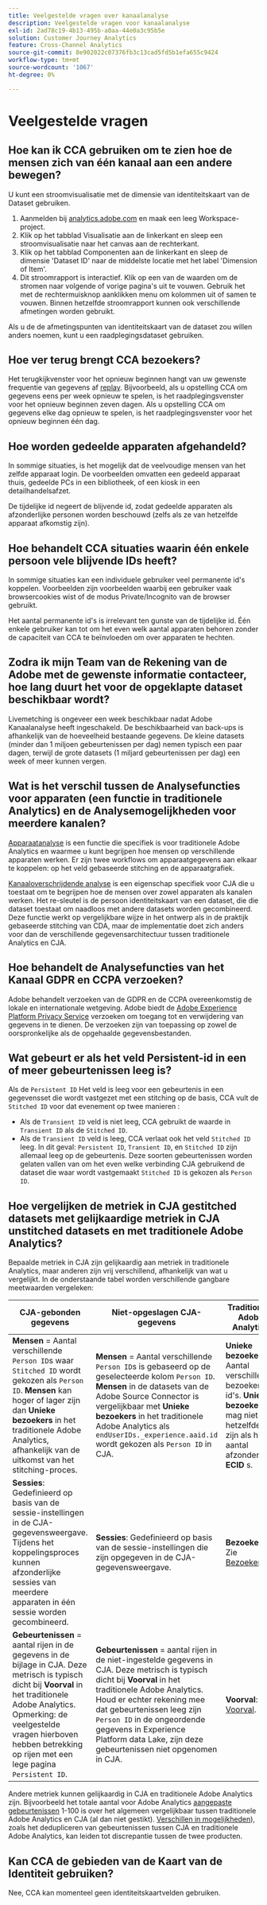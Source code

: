 ```yaml
---
title: Veelgestelde vragen over kanaalanalyse
description: Veelgestelde vragen voor kanaalanalyse
exl-id: 2ad78c19-4b13-495b-a0aa-44e0a3c95b5e
solution: Customer Journey Analytics
feature: Cross-Channel Analytics
source-git-commit: 8e902022c07376fb3c13cad5fd5b1efa655c9424
workflow-type: tm+mt
source-wordcount: '1067'
ht-degree: 0%

---
```


# Veelgestelde vragen

## Hoe kan ik CCA gebruiken om te zien hoe de mensen zich van één kanaal aan een andere bewegen?

U kunt een stroomvisualisatie met de dimensie van identiteitskaart van de Dataset gebruiken.

1. Aanmelden bij [analytics.adobe.com](https://analytics.adobe.com) en maak een leeg Workspace-project.
2. Klik op het tabblad Visualisatie aan de linkerkant en sleep een stroomvisualisatie naar het canvas aan de rechterkant.
3. Klik op het tabblad Componenten aan de linkerkant en sleep de dimensie &#39;Dataset ID&#39; naar de middelste locatie met het label &#39;Dimension of Item&#39;.
4. Dit stroomrapport is interactief. Klik op een van de waarden om de stromen naar volgende of vorige pagina&#39;s uit te vouwen. Gebruik het met de rechtermuisknop aanklikken menu om kolommen uit of samen te vouwen. Binnen hetzelfde stroomrapport kunnen ook verschillende afmetingen worden gebruikt.

Als u de de afmetingspunten van identiteitskaart van de dataset zou willen anders noemen, kunt u een raadplegingsdataset gebruiken.

## Hoe ver terug brengt CCA bezoekers?

Het terugkijkvenster voor het opnieuw beginnen hangt van uw gewenste frequentie van gegevens af [replay](replay.md). Bijvoorbeeld, als u opstelling CCA om gegevens eens per week opnieuw te spelen, is het raadplegingsvenster voor het opnieuw beginnen zeven dagen. Als u opstelling CCA om gegevens elke dag opnieuw te spelen, is het raadplegingsvenster voor het opnieuw beginnen één dag.

## Hoe worden gedeelde apparaten afgehandeld?

In sommige situaties, is het mogelijk dat de veelvoudige mensen van het zelfde apparaat login. De voorbeelden omvatten een gedeeld apparaat thuis, gedeelde PCs in een bibliotheek, of een kiosk in een detailhandelsafzet.

De tijdelijke id negeert de blijvende id, zodat gedeelde apparaten als afzonderlijke personen worden beschouwd (zelfs als ze van hetzelfde apparaat afkomstig zijn).

## Hoe behandelt CCA situaties waarin één enkele persoon vele blijvende IDs heeft?

In sommige situaties kan een individuele gebruiker veel permanente id&#39;s koppelen. Voorbeelden zijn voorbeelden waarbij een gebruiker vaak browsercookies wist of de modus Private/Incognito van de browser gebruikt.

Het aantal permanente id&#39;s is irrelevant ten gunste van de tijdelijke id. Één enkele gebruiker kan tot om het even welk aantal apparaten behoren zonder de capaciteit van CCA te beïnvloeden om over apparaten te hechten.

## Zodra ik mijn Team van de Rekening van de Adobe met de gewenste informatie contacteer, hoe lang duurt het voor de opgeklapte dataset beschikbaar wordt?

Livemetching is ongeveer een week beschikbaar nadat Adobe Kanaalanalyse heeft ingeschakeld. De beschikbaarheid van back-ups is afhankelijk van de hoeveelheid bestaande gegevens. De kleine datasets (minder dan 1 miljoen gebeurtenissen per dag) nemen typisch een paar dagen, terwijl de grote datasets (1 miljard gebeurtenissen per dag) een week of meer kunnen vergen.

## Wat is het verschil tussen de Analysefuncties voor apparaten (een functie in traditionele Analytics) en de Analysemogelijkheden voor meerdere kanalen?

[Apparaatanalyse](https://experienceleague.adobe.com/docs/analytics/components/cda/overview.html) is een functie die specifiek is voor traditionele Adobe Analytics en waarmee u kunt begrijpen hoe mensen op verschillende apparaten werken. Er zijn twee workflows om apparaatgegevens aan elkaar te koppelen: op het veld gebaseerde stitching en de apparaatgrafiek.

[Kanaaloverschrijdende analyse](/help/cca/overview.md) is een eigenschap specifiek voor CJA die u toestaat om te begrijpen hoe de mensen over zowel apparaten als kanalen werken. Het re-sleutel is de persoon identiteitskaart van een dataset, die die dataset toestaat om naadloos met andere datasets worden gecombineerd. Deze functie werkt op vergelijkbare wijze in het ontwerp als in de praktijk gebaseerde stitching van CDA, maar de implementatie doet zich anders voor dan de verschillende gegevensarchitectuur tussen traditionele Analytics en CJA.

## Hoe behandelt de Analysefuncties van het Kanaal GDPR en CCPA verzoeken?

Adobe behandelt verzoeken van de GDPR en de CCPA overeenkomstig de lokale en internationale wetgeving. Adobe biedt de [Adobe Experience Platform Privacy Service](https://experienceleague.adobe.com/docs/experience-platform/privacy/home.html) verzoeken om toegang tot en verwijdering van gegevens in te dienen. De verzoeken zijn van toepassing op zowel de oorspronkelijke als de opgehaalde gegevensbestanden.

## Wat gebeurt er als het veld Persistent-id in een of meer gebeurtenissen leeg is?

Als de `Persistent ID` Het veld is leeg voor een gebeurtenis in een gegevensset die wordt vastgezet met een stitching op de basis, CCA vult de `Stitched ID` voor dat evenement op twee manieren :

* Als de `Transient ID` veld is niet leeg, CCA gebruikt de waarde in `Transient ID` als de `Stitched ID`.
* Als de `Transient ID` veld is leeg, CCA verlaat ook het veld `Stitched ID` leeg. In dit geval: `Persistent ID`, `Transient ID`, en `Stitched ID` zijn allemaal leeg op de gebeurtenis. Deze soorten gebeurtenissen worden gelaten vallen van om het even welke verbinding CJA gebruikend de dataset die waar wordt vastgemaakt `Stitched ID` is gekozen als `Person ID`.

## Hoe vergelijken de metriek in CJA gestitched datasets met gelijkaardige metriek in CJA unstitched datasets en met traditionele Adobe Analytics?

Bepaalde metriek in CJA zijn gelijkaardig aan metriek in traditionele Analytics, maar anderen zijn vrij verschillend, afhankelijk van wat u vergelijkt. In de onderstaande tabel worden verschillende gangbare meetwaarden vergeleken:

| **CJA-gebonden gegevens** | **Niet-opgeslagen CJA-gegevens** | **Traditioneel Adobe Analytics** | **Analytics Ultimate met CDA** |
| ----- | ----- | ----- | ----- |
| **Mensen** = Aantal verschillende `Person ID`s waar `Stitched ID` wordt gekozen als `Person ID`. **Mensen** kan hoger of lager zijn dan **Unieke bezoekers** in het traditionele Adobe Analytics, afhankelijk van de uitkomst van het stitching-proces. | **Mensen** = Aantal verschillende `Person ID`s is gebaseerd op de geselecteerde kolom `Person ID`. **Mensen** in de datasets van de Adobe Source Connector is vergelijkbaar met **Unieke bezoekers** in het traditionele Adobe Analytics als `endUserIDs._experience.aaid.id` wordt gekozen als `Person ID` in CJA. | **Unieke bezoekers** = Aantal verschillende bezoeker-id&#39;s. **Unieke bezoekers** mag niet hetzelfde zijn als het aantal afzonderlijke **ECID** s. | Zie [Mensen](https://experienceleague.adobe.com/docs/analytics/components/metrics/people.html). |
| **Sessies**: Gedefinieerd op basis van de sessie-instellingen in de CJA-gegevensweergave. Tijdens het koppelingsproces kunnen afzonderlijke sessies van meerdere apparaten in één sessie worden gecombineerd. | **Sessies**: Gedefinieerd op basis van de sessie-instellingen die zijn opgegeven in de CJA-gegevensweergave. | **Bezoeken**: Zie [Bezoeken](https://experienceleague.adobe.com/docs/analytics/components/metrics/visits.html). | **Bezoeken**: Gedefinieerd op basis van de sessie-instellingen die zijn opgegeven in het dialoogvenster [Virtuele CDA-rapportenpakket](https://experienceleague.adobe.com/docs/analytics/components/cda/setup.html). |
| **Gebeurtenissen** = aantal rijen in de gegevens in de bijlage in CJA. Deze metrisch is typisch dicht bij **Voorval** in het traditionele Adobe Analytics. Opmerking: de veelgestelde vragen hierboven hebben betrekking op rijen met een lege pagina `Persistent ID`. | **Gebeurtenissen** = aantal rijen in de niet-ingestelde gegevens in CJA. Deze metrisch is typisch dicht bij **Voorval** in het traditionele Adobe Analytics. Houd er echter rekening mee dat gebeurtenissen leeg zijn `Person ID` in de ongeordende gegevens in Experience Platform data Lake, zijn deze gebeurtenissen niet opgenomen in CJA. | **Voorval**: Zie [Voorval](https://experienceleague.adobe.com/docs/analytics/components/metrics/occurrences.html). | **Voorval**: Zie [Voorval](https://experienceleague.adobe.com/docs/analytics/components/metrics/occurrences.html). |

Andere metriek kunnen gelijkaardig in CJA en traditionele Adobe Analytics zijn. Bijvoorbeeld het totale aantal voor Adobe Analytics [aangepaste gebeurtenissen](https://experienceleague.adobe.com/docs/analytics/components/metrics/custom-events.html) 1-100 is over het algemeen vergelijkbaar tussen traditionele Adobe Analytics en CJA (al dan niet gestikt). [Verschillen in mogelijkheden](/help/getting-started/aa-vs-cja/cja-aa.md)), zoals het dedupliceren van gebeurtenissen tussen CJA en traditionele Adobe Analytics, kan leiden tot discrepantie tussen de twee producten.

## Kan CCA de gebieden van de Kaart van de Identiteit gebruiken?

Nee, CCA kan momenteel geen identiteitskaartvelden gebruiken.
